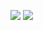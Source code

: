 
![](https://s3.cn-north-1.amazonaws.com.cn/tws-upload/images/1551181197068-44013a61-dd20-48ff-8c0d-f6d531c98433.png)
![](https://s3.cn-north-1.amazonaws.com.cn/tws-upload/images/1551181199721-cae818b8-1784-47db-9733-79ee6e87cef6.png)